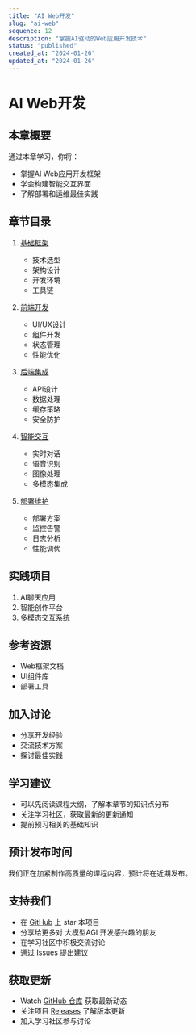 ```yaml
---
title: "AI Web开发"
slug: "ai-web"
sequence: 12
description: "掌握AI驱动的Web应用开发技术"
status: "published"
created_at: "2024-01-26"
updated_at: "2024-01-26"
---
```


# AI Web开发

## 本章概要

通过本章学习，你将：
- 掌握AI Web应用开发框架
- 学会构建智能交互界面
- 了解部署和运维最佳实践

## 章节目录

1. [基础框架](./frameworks.md)
   - 技术选型
   - 架构设计
   - 开发环境
   - 工具链

2. [前端开发](./frontend.md)
   - UI/UX设计
   - 组件开发
   - 状态管理
   - 性能优化

3. [后端集成](./backend.md)
   - API设计
   - 数据处理
   - 缓存策略
   - 安全防护

4. [智能交互](./interaction.md)
   - 实时对话
   - 语音识别
   - 图像处理
   - 多模态集成

5. [部署维护](./deployment.md)
   - 部署方案
   - 监控告警
   - 日志分析
   - 性能调优

## 实践项目
1. AI聊天应用
2. 智能创作平台
3. 多模态交互系统

## 参考资源
- Web框架文档
- UI组件库
- 部署工具

## 加入讨论
- 分享开发经验
- 交流技术方案
- 探讨最佳实践

## 学习建议
- 可以先阅读课程大纲，了解本章节的知识点分布
- 关注学习社区，获取最新的更新通知
- 提前预习相关的基础知识

## 预计发布时间
我们正在加紧制作高质量的课程内容，预计将在近期发布。

## 支持我们
- 在 [GitHub](https://github.com/learnagi/learnagi-course) 上 star 本项目
- 分享给更多对 大模型AGI 开发感兴趣的朋友
- 在学习社区中积极交流讨论
- 通过 [Issues](https://github.com/learnagi/learnagi-course/issues) 提出建议

## 获取更新
- Watch [GitHub 仓库](https://github.com/learnagi/learnagi-course) 获取最新动态
- 关注项目 [Releases](https://github.com/learnagi/learnagi-course/releases) 了解版本更新
- 加入学习社区参与讨论

